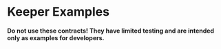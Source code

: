 # Keeper Examples

**Do not use these contracts! They have limited testing and are intended only as examples for developers.**
